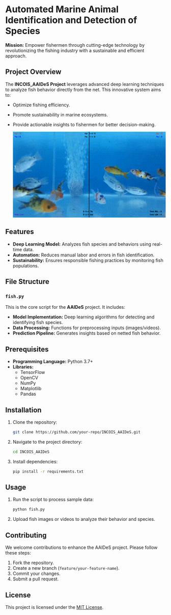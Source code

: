 # Automated Marine Animal Identification and Detection of Species


**Mission:** Empower fishermen through cutting-edge technology by revolutionizing the fishing industry with a sustainable and efficient approach.

## Project Overview

The **INCOIS_AAIDeS Project** leverages advanced deep learning techniques to analyze fish behavior directly from the net. This innovative system aims to:

- Optimize fishing efficiency.
- Promote sustainability in marine ecosystems.
- Provide actionable insights to fishermen for better decision-making.

  <img width="943" alt="image" src="32.gif">

## Features

- **Deep Learning Model:** Analyzes fish species and behaviors using real-time data.
- **Automation:** Reduces manual labor and errors in fish identification.
- **Sustainability:** Ensures responsible fishing practices by monitoring fish populations.

## File Structure

### `fish.py`

This is the core script for the **AAIDeS** project. It includes:

- **Model Implementation:** Deep learning algorithms for detecting and identifying fish species.
- **Data Processing:** Functions for preprocessing inputs (images/videos).
- **Prediction Pipeline:** Generates insights based on netted fish behavior.

## Prerequisites

- **Programming Language:** Python 3.7+
- **Libraries:**
  - TensorFlow
  - OpenCV
  - NumPy
  - Matplotlib
  - Pandas

## Installation

1. Clone the repository:
   ```bash
   git clone https://github.com/your-repo/INCOIS_AAIDeS.git
   ```
2. Navigate to the project directory:
   ```bash
   cd INCOIS_AAIDeS
   ```
3. Install dependencies:
   ```bash
   pip install -r requirements.txt
   ```

## Usage

1. Run the script to process sample data:
   ```bash
   python fish.py
   ```
2. Upload fish images or videos to analyze their behavior and species.

## Contributing

We welcome contributions to enhance the AAIDeS project. Please follow these steps:

1. Fork the repository.
2. Create a new branch (`feature/your-feature-name`).
3. Commit your changes.
4. Submit a pull request.

## License

This project is licensed under the [MIT License](LICENSE).
